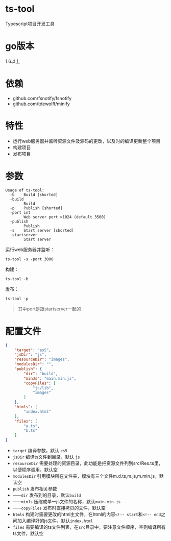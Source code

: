 # ts-tool
Typescript项目开发工具

# go版本
1.6以上

# 依赖
* github.com/fsnotify/fsnotify
* github.com/tdewolff/minify

# 特性
* 运行web服务器并监听资源文件及源码的更改，以及时的编译更新整个项目
* 构建项目
* 发布项目

# 参数

```shell
Usage of ts-tool:
  -b    Build [shorted]
  -build
        Build
  -p    Publish [shorted]
  -port int
        Web server port >1024 (default 3500)
  -publish
        Publish
  -s    Start server [shorted]
  -startserver
        Start server
```
运行web服务器并监听：

```shell
ts-tool -s -port 3000
```
构建：

```shell
ts-tool -b
```
发布：

```shell
ts-tool -p
```
> 其中port是跟startserver一起的

# 配置文件

```json
{
    "target": "es5",
    "jsDir": "js",
    "resourceDir": "images",
    "modulesDir": "",
    "publish": {
        "dir": "build",
        "minJs": "main.min.js",
        "copyFiles": [
            "js/lib",
            "images"
        ]
    },
    "htmls": [
        "index.html"
    ],
    "files": [
        "a.ts",
        "b.ts"
    ]
}
```
* `target` 编译参数，默认 `es5` 
* `jsDir` 编译ts文件到目录，默认 `js` 
* `resourceDir` 需要处理的资源目录，此功能是把资源文件列到src/Res.ts里，以便程序调用，默认空
* `modulesDir` 引用模块所在文件夹，模块有三个文件m.d.ts,m.js,m.min.js，默认空
* `publish` 发布相关参数
* ----`dir` 发布到的目录，默认`build`
* ----`minJs` 压缩成单一js文件的名称，默认`main.min.js`
* ----`copyFiles` 发布时直接拷贝的文件，默认空
* `htmls` 构建时需要更改的html主文件，在html的内容`<!-- start`和`<!-- end`之间加入编译好的js文件，默认`index.html`
* `files` 需要编译的ts文件列表，在`src`目录中，要注意文件顺序，空则编译所有ts文件，默认空

